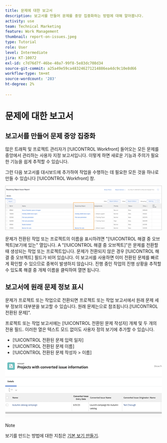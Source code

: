```yaml
---
title: 문제에 대한 보고서
description: 보고서를 만들어 문제를 중앙 집중화하는 방법에 대해 알아봅니다.
activity: use
team: Technical Marketing
feature: Work Management
thumbnail: report-on-issues.jpeg
type: Tutorial
role: User
level: Intermediate
jira: KT-10072
exl-id: c7d76d7f-46be-40a7-99f8-5e83dc708d34
source-git-commit: a25a49e59ca483246271214886ea4dc9c10e8d66
workflow-type: tm+mt
source-wordcount: '283'
ht-degree: 2%

---
```


# 문제에 대한 보고서

## 보고서를 만들어 문제 중앙 집중화

많은 트래픽 및 프로젝트 관리자가 [!UICONTROL Workfront] 들어오는 모든 문제를 중앙에서 관리하는 사용자 지정 보고서입니다. 이렇게 하면 새로운 기능과 주의가 필요한 기능을 쉽게 추적할 수 있습니다.

그런 다음 보고서를 대시보드에 추가하여 작업을 수행하는 데 필요한 모든 것을 하나로 만들 수 있습니다 [!UICONTROL Workfront] 창.

![의 이미지 [!UICONTROL 해결 중 오브젝트] 문제 보고서 열입니다.](assets/18-resolving-object-report.png)

문제가 전환된 작업 또는 프로젝트의 이름을 표시하려면 &quot;[!UICONTROL 해결 중 오브젝트]보기에 있는&quot; 열입니다. A &quot;[!UICONTROL 해결 중 오브젝트]&quot;은 문제를 전환할 때 생성되는 작업 또는 프로젝트입니다. 문제가 전환되지 않은 경우 [!UICONTROL 해결 중 오브젝트] 필드가 비어 있습니다. 이 보고서를 사용하면 이미 전환된 문제를 빠르게 확인할 수 있으므로 중복이 발생하지 않습니다. 진행 중인 작업의 진행 상황을 추적할 수 있도록 해결 중 개체 이름을 클릭하여 열면 됩니다.

## 보고서에 원래 문제 정보 표시

문제가 프로젝트 또는 작업으로 전환되면 프로젝트 또는 작업 보고서에서 원래 문제 세부 정보의 대부분을 보고할 수 있습니다. 원래 문제는으로 참조됩니다.[!UICONTROL 전환된 문제]&quot;.

프로젝트 또는 작업 보고서에는 [!UICONTROL 전환된 문제 작성자] 개체 및 두 개의 전용 필드. 이러한 열은 텍스트 모드 없이도 사용자 정의 보기에 추가할 수 있습니다.

* [!UICONTROL 전환된 문제 입력 일자]
* [!UICONTROL 전환된 문제 이름]
* [!UICONTROL 전환된 문제 작성자 > 이름]

![문제 보고 정보의 이미지.](assets/19-text-mode-reporting-for-issues.png)

>[!NOTE]
>
>보기를 만드는 방법에 대한 지침은 [기본 보기 만들기](https://experienceleague.adobe.com/docs/workfront-learn/tutorials-workfront/reporting/basic-reporting/create-a-basic-view.html?lang=en).

